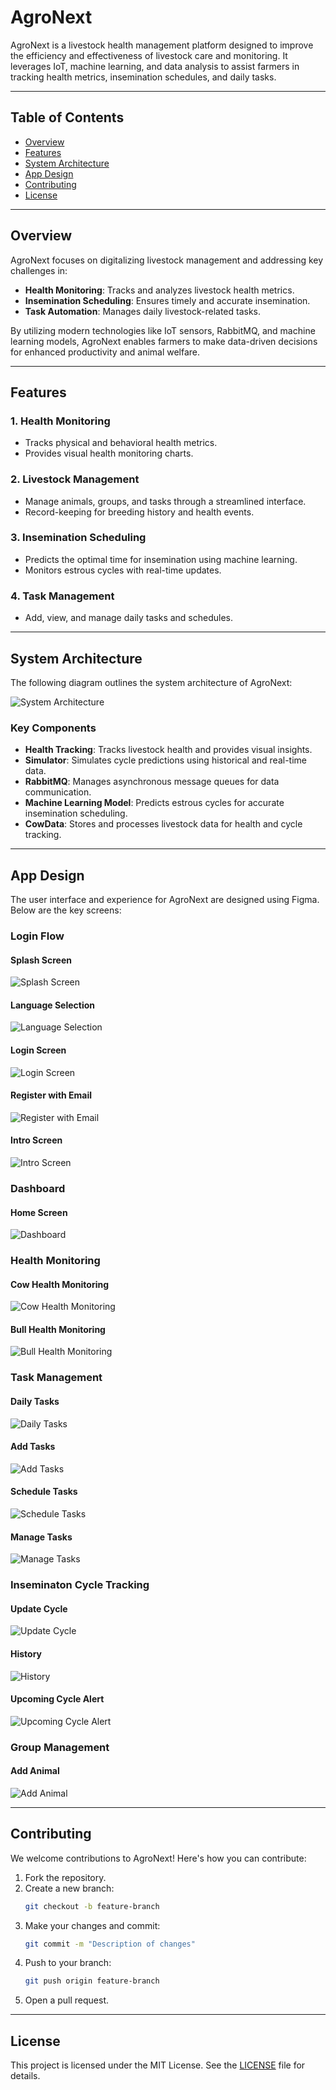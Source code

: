 # AgroNext

AgroNext is a livestock health management platform designed to improve the efficiency and effectiveness of livestock care and monitoring. It leverages IoT, machine learning, and data analysis to assist farmers in tracking health metrics, insemination schedules, and daily tasks.

---

## Table of Contents
- [Overview](#overview)
- [Features](#features)
- [System Architecture](#system-architecture)
- [App Design](#app-design)
- [Contributing](#contributing)
- [License](#license)

---

## Overview

AgroNext focuses on digitalizing livestock management and addressing key challenges in:
- **Health Monitoring**: Tracks and analyzes livestock health metrics.
- **Insemination Scheduling**: Ensures timely and accurate insemination.
- **Task Automation**: Manages daily livestock-related tasks.

By utilizing modern technologies like IoT sensors, RabbitMQ, and machine learning models, AgroNext enables farmers to make data-driven decisions for enhanced productivity and animal welfare.

---

## Features

### 1. Health Monitoring
- Tracks physical and behavioral health metrics.
- Provides visual health monitoring charts.

### 2. Livestock Management
- Manage animals, groups, and tasks through a streamlined interface.
- Record-keeping for breeding history and health events.

### 3. Insemination Scheduling
- Predicts the optimal time for insemination using machine learning.
- Monitors estrous cycles with real-time updates.

### 4. Task Management
- Add, view, and manage daily tasks and schedules.

---

## System Architecture

The following diagram outlines the system architecture of AgroNext:

![System Architecture](Images/AgroNext.drawio.png)

### Key Components
- **Health Tracking**: Tracks livestock health and provides visual insights.
- **Simulator**: Simulates cycle predictions using historical and real-time data.
- **RabbitMQ**: Manages asynchronous message queues for data communication.
- **Machine Learning Model**: Predicts estrous cycles for accurate insemination scheduling.
- **CowData**: Stores and processes livestock data for health and cycle tracking.

---

## App Design

The user interface and experience for AgroNext are designed using Figma. Below are the key screens:

### Login Flow

#### Splash Screen
![Splash Screen](Images/Spash_screen.png)

#### Language Selection
![Language Selection](Images/Language_Selection.png)

#### Login Screen
![Login Screen](Images/Log_In.png)

#### Register with Email
![Register with Email](Images/Register_With_Email.png)

#### Intro Screen
![Intro Screen](Images/Intro_Screen.png)

### Dashboard

#### Home Screen
![Dashboard](Images/Home_Screen.png)

### Health Monitoring

#### Cow Health Monitoring
![Cow Health Monitoring](Images/Health_Monitor_Cow.png)

#### Bull Health Monitoring
![Bull Health Monitoring](Images/Health_Monitor_Bull.png)

### Task Management

#### Daily Tasks
![Daily Tasks](Images/Daily_Tasks.png)

#### Add Tasks
![Add Tasks](Images/Add_Tasks.png)

#### Schedule Tasks
![Schedule Tasks](Images/Schedule_Tasks.png)

#### Manage Tasks
![Manage Tasks](Images/Manage_Tasks.png)

### Inseminaton Cycle Tracking

#### Update Cycle
![Update Cycle](Images/Update_Cycle.png)

#### History
![History](Images/History.png)

#### Upcoming Cycle Alert
![Upcoming Cycle Alert](Images/Upcoming_Cycle_Alert.png)

### Group Management

#### Add Animal
![Add Animal](Images/Add_Animal.png)

---

## Contributing

We welcome contributions to AgroNext! Here's how you can contribute:

1. Fork the repository.
2. Create a new branch:
   ```bash
   git checkout -b feature-branch
   ```
3. Make your changes and commit:
   ```bash
   git commit -m "Description of changes"
   ```
4. Push to your branch:
   ```bash
   git push origin feature-branch
   ```
5. Open a pull request.

---

## License

This project is licensed under the MIT License. See the [LICENSE](LICENSE) file for details.
